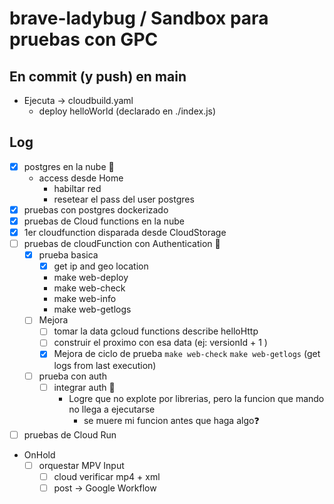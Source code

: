# brave-ladybug / Sandbox para pruebas con GPC

## En commit (y push) en main
- Ejecuta -> cloudbuild.yaml
  - deploy helloWorld (declarado en ./index.js)

## Log
- [x] postgres en la nube 🎉
  - access desde Home
    - habiltar red  
    - resetear el pass del user postgres
- [x] pruebas con postgres dockerizado
- [x] pruebas de Cloud functions en la nube 
- [x] 1er cloudfunction disparada desde CloudStorage
- [ ] pruebas de cloudFunction con Authentication 🚧
  - [x] prueba basica
      - [x] get ip and geo location 
    - make web-deploy
    - make web-check
    - make web-info
    - make web-getlogs
  - [ ] Mejora
    - [ ] tomar la data gcloud functions describe helloHttp 
    - [ ] construir el proximo con esa data (ej: versionId + 1  )
    - [x] Mejora de ciclo de prueba `make web-check` `make web-getlogs` (get logs from last execution)
  - [ ] prueba con auth 
    - [ ] integrar auth 🚧 
      - Logre que no explote por librerias, pero la funcion que mando no llega a ejecutarse
        - se muere mi funcion antes que haga algo❓
- [ ] pruebas de Cloud Run
- OnHold 
  - [ ] orquestar MPV Input 
    - [ ] cloud verificar mp4 + xml
    - [ ] post -> Google Workflow
